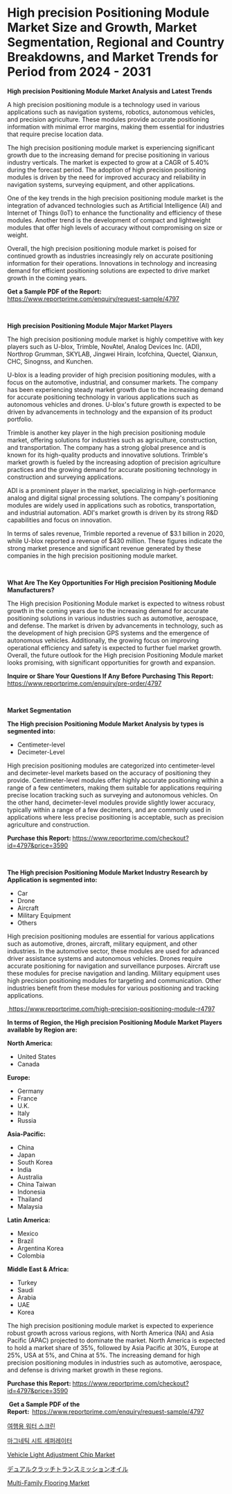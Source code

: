 <p><h1>High precision Positioning Module Market Size and Growth, Market Segmentation, Regional and Country Breakdowns, and Market Trends for Period from 2024 -  2031</h1></p><p><strong>High precision Positioning Module Market Analysis and Latest Trends</strong></p>
<p><p>A high precision positioning module is a technology used in various applications such as navigation systems, robotics, autonomous vehicles, and precision agriculture. These modules provide accurate positioning information with minimal error margins, making them essential for industries that require precise location data.</p><p>The high precision positioning module market is experiencing significant growth due to the increasing demand for precise positioning in various industry verticals. The market is expected to grow at a CAGR of 5.40% during the forecast period. The adoption of high precision positioning modules is driven by the need for improved accuracy and reliability in navigation systems, surveying equipment, and other applications. </p><p>One of the key trends in the high precision positioning module market is the integration of advanced technologies such as Artificial Intelligence (AI) and Internet of Things (IoT) to enhance the functionality and efficiency of these modules. Another trend is the development of compact and lightweight modules that offer high levels of accuracy without compromising on size or weight.</p><p>Overall, the high precision positioning module market is poised for continued growth as industries increasingly rely on accurate positioning information for their operations. Innovations in technology and increasing demand for efficient positioning solutions are expected to drive market growth in the coming years.</p></p>
<p><strong>Get a Sample PDF of the Report:&nbsp;</strong> <a href="https://www.reportprime.com/enquiry/request-sample/4797">https://www.reportprime.com/enquiry/request-sample/4797</a></p>
<p>&nbsp;</p>
<p><strong>High precision Positioning Module Major Market Players</strong></p>
<p><p>The high precision positioning module market is highly competitive with key players such as U-blox, Trimble, NovAtel, Analog Devices Inc. (ADI), Northrop Grumman, SKYLAB, Jingwei Hirain, Icofchina, Quectel, Qianxun, CHC, Sinognss, and Kunchen.</p><p>U-blox is a leading provider of high precision positioning modules, with a focus on the automotive, industrial, and consumer markets. The company has been experiencing steady market growth due to the increasing demand for accurate positioning technology in various applications such as autonomous vehicles and drones. U-blox's future growth is expected to be driven by advancements in technology and the expansion of its product portfolio.</p><p>Trimble is another key player in the high precision positioning module market, offering solutions for industries such as agriculture, construction, and transportation. The company has a strong global presence and is known for its high-quality products and innovative solutions. Trimble's market growth is fueled by the increasing adoption of precision agriculture practices and the growing demand for accurate positioning technology in construction and surveying applications.</p><p>ADI is a prominent player in the market, specializing in high-performance analog and digital signal processing solutions. The company's positioning modules are widely used in applications such as robotics, transportation, and industrial automation. ADI's market growth is driven by its strong R&D capabilities and focus on innovation.</p><p>In terms of sales revenue, Trimble reported a revenue of $3.1 billion in 2020, while U-blox reported a revenue of $430 million. These figures indicate the strong market presence and significant revenue generated by these companies in the high precision positioning module market.</p></p>
<p>&nbsp;</p>
<p><strong>What Are The Key Opportunities For High precision Positioning Module Manufacturers?</strong></p>
<p><p>The High precision Positioning Module market is expected to witness robust growth in the coming years due to the increasing demand for accurate positioning solutions in various industries such as automotive, aerospace, and defense. The market is driven by advancements in technology, such as the development of high precision GPS systems and the emergence of autonomous vehicles. Additionally, the growing focus on improving operational efficiency and safety is expected to further fuel market growth. Overall, the future outlook for the High precision Positioning Module market looks promising, with significant opportunities for growth and expansion.</p></p>
<p><strong>Inquire or Share Your Questions If Any Before Purchasing This Report:</strong> <a href="https://www.reportprime.com/enquiry/pre-order/4797">https://www.reportprime.com/enquiry/pre-order/4797</a></p>
<p>&nbsp;</p>
<p><strong>Market Segmentation</strong></p>
<p><strong>The High precision Positioning Module Market Analysis by types is segmented into:</strong></p>
<p><ul><li>Centimeter-level</li><li>Decimeter-Level</li></ul></p>
<p><p>High precision positioning modules are categorized into centimeter-level and decimeter-level markets based on the accuracy of positioning they provide. Centimeter-level modules offer highly accurate positioning within a range of a few centimeters, making them suitable for applications requiring precise location tracking such as surveying and autonomous vehicles. On the other hand, decimeter-level modules provide slightly lower accuracy, typically within a range of a few decimeters, and are commonly used in applications where less precise positioning is acceptable, such as precision agriculture and construction.</p></p>
<p><strong>Purchase this Report:&nbsp;</strong><a href="https://www.reportprime.com/checkout?id=4797&price=3590">https://www.reportprime.com/checkout?id=4797&price=3590</a></p>
<p>&nbsp;</p>
<p><strong>The High precision Positioning Module Market Industry Research by Application is segmented into:</strong></p>
<p><ul><li>Car</li><li>Drone</li><li>Aircraft</li><li>Military Equipment</li><li>Others</li></ul></p>
<p><p>High precision positioning modules are essential for various applications such as automotive, drones, aircraft, military equipment, and other industries. In the automotive sector, these modules are used for advanced driver assistance systems and autonomous vehicles. Drones require accurate positioning for navigation and surveillance purposes. Aircraft use these modules for precise navigation and landing. Military equipment uses high precision positioning modules for targeting and communication. Other industries benefit from these modules for various positioning and tracking applications.</p></p>
<p><a href="https://www.reportprime.com/high-precision-positioning-module-r4797">&nbsp;https://www.reportprime.com/high-precision-positioning-module-r4797</a></p>
<p><strong>In terms of Region, the High precision Positioning Module Market Players available by Region are:</strong></p>
<p>
    <p> <strong> North America: </strong>
        <ul>
            <li>United States</li>
            <li>Canada</li>
        </ul>
        </p> 
    <p> <strong> Europe: </strong>
        <ul>
            <li>Germany</li>
            <li>France</li>
            <li>U.K.</li>
            <li>Italy</li>
            <li>Russia</li>
        </ul>
        </p> 
    <p> <strong> Asia-Pacific: </strong>
        <ul>
            <li>China</li>
            <li>Japan</li>
            <li>South Korea</li>
            <li>India</li>
            <li>Australia</li>
            <li>China Taiwan</li>
            <li>Indonesia</li>
            <li>Thailand</li>
            <li>Malaysia</li>
        </ul>
        </p> 
    <p> <strong> Latin America: </strong>
        <ul>
            <li>Mexico</li>
            <li>Brazil</li>
            <li>Argentina Korea</li>
            <li>Colombia</li>
        </ul>
        </p> 
    <p> <strong> Middle East & Africa: </strong>
        <ul>
            <li>Turkey</li>
            <li>Saudi</li>
            <li>Arabia</li>
            <li>UAE</li>
            <li>Korea</li>
        </ul>
    </p>
    </p>
<p><p>The high precision positioning module market is expected to experience robust growth across various regions, with North America (NA) and Asia Pacific (APAC) projected to dominate the market. North America is expected to hold a market share of 35%, followed by Asia Pacific at 30%, Europe at 25%, USA at 5%, and China at 5%. The increasing demand for high precision positioning modules in industries such as automotive, aerospace, and defense is driving market growth in these regions.</p></p>
<p><strong>Purchase this Report: </strong><a href="https://www.reportprime.com/checkout?id=4797&price=3590">https://www.reportprime.com/checkout?id=4797&price=3590</a></p>
<p>&nbsp;<strong>Get a Sample PDF of the Report:&nbsp;&nbsp;</strong><a href="https://www.reportprime.com/enquiry/request-sample/4797">https://www.reportprime.com/enquiry/request-sample/4797</a></p>
<p><strong></strong></p>
<p><p><a href="https://medium.com/@clairicerogers015/%EC%A7%80%EC%97%AD-%EC%A2%85%EB%A5%98-%EA%B0%95%EC%B2%A0-%ED%8F%B4%EB%A6%AC%EB%A8%B8-%EB%B0%8F-%EC%9D%91%EC%9A%A9-%EB%B6%84%EC%95%BC-%EB%B0%9C%EC%A0%84-%EC%97%85%EA%B3%84-%EC%88%98%EC%9E%90%EC%9B%90-%EA%B4%80%EB%A6%AC-%EB%B6%80%EC%84%9C-%ED%99%94%ED%95%99-%EC%82%B0%EC%97%85-%EA%B8%B0%ED%83%80-%EB%A5%BC-%ED%86%B5%ED%95%B4-%EC%A0%84-%EC%84%B8%EA%B3%84-%EC%97%AC%ED%96%89%EC%9A%A9-%EC%88%98-%EC%B2%AD%EC%86%8C-%ED%99%94%EB%A9%B4-%EC%8B%9C%EC%9E%A5-%EB%8F%99%ED%96%A5-%EB%B0%8F-%EC%84%B1%EC%9E%A5-%EA%B8%B0%ED%9A%8C%EB%A5%BC-%ED%8F%89%EA%B0%80%ED%95%A9%EB%8B%88%EB%8B%A4-d0e186b9dd52">여행용 워터 스크린</a></p><p><a href="https://medium.com/@brittnycachero587/%EC%9E%90%EC%84%9D-%EC%8B%9C%ED%8A%B8-%EB%B6%84%EB%A6%AC%EA%B8%B0-%EC%8B%9C%EC%9E%A5-%EA%B7%9C%EB%AA%A8-%EC%A0%90%EC%9C%A0%EC%9C%A8-%EB%B0%8F-%ED%8A%B8%EB%A0%8C%EB%93%9C-%EB%B6%84%EC%84%9D-%EB%B3%B4%EA%B3%A0%EC%84%9C-%EC%B5%9C%EC%A2%85-%EC%82%AC%EC%9A%A9%EC%B2%98-%EC%9E%90%EB%8F%99%EC%B0%A8-%EC%B2%A0%EA%B0%95-%EC%82%B0%EC%97%85-%EA%B8%B0%ED%83%80-%EC%9B%90%EB%A3%8C%EB%B3%84-2031%EB%85%84%EA%B9%8C%EC%A7%80%EC%9D%98-%EC%98%88%EC%B8%A1%EA%B9%8C%EC%A7%80-a91b50f26d5f">마그네틱 시트 세퍼레이터</a></p><p><a href="https://github.com/alexcrou8/Market-Research-Report-List-1/blob/main/vehicle-light-adjustment-chip-market.md">Vehicle Light Adjustment Chip Market</a></p><p><a href="https://medium.com/@raquelrreese22024/%E3%83%87%E3%83%A5%E3%82%A2%E3%83%AB%E3%82%AF%E3%83%A9%E3%83%83%E3%83%81%E3%83%88%E3%83%A9%E3%83%B3%E3%82%B9%E3%83%9F%E3%83%83%E3%82%B7%E3%83%A7%E3%83%B3%E3%82%AA%E3%82%A4%E3%83%AB%E7%94%A3%E6%A5%AD%E3%81%AE%E5%88%86%E6%9E%90%E3%83%AC%E3%83%9D%E3%83%BC%E3%83%88-%E5%BF%9C%E7%94%A8-%E5%9C%B0%E5%9F%9F-%E7%AB%B6%E4%BA%89%E6%88%A6%E7%95%A5%E3%81%AB%E3%82%88%E3%82%8B%E5%B8%82%E5%A0%B4%E8%A6%8F%E6%A8%A1-%E3%82%B7%E3%82%A7%E3%82%A2-%E3%83%88%E3%83%AC%E3%83%B3%E3%83%89-2024%E5%B9%B4-2031%E5%B9%B4-2139a20b012f">デュアルクラッチトランスミッションオイル</a></p><p><a href="https://medium.com/@staceyhilll48/multi-family-flooring-market-trends-focusing-on-multi-family-flooring-market-insight-and-forecast-a56636a02891">Multi-Family Flooring Market</a></p></p>